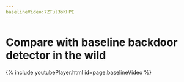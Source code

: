 ```yaml
---
baselineVideo:7ZTul3sKHPE
---
```



# Compare with baseline backdoor detector in the wild

<a name="baselineVideo"></a>

{% include youtubePlayer.html id=page.baselineVideo %}

